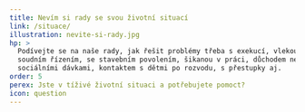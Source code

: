```yaml
---
title: Nevím si rady se svou životní situací
link: /situace/
illustration: nevite-si-rady.jpg
hp: >
  Podívejte se na naše rady, jak řešit problémy třeba s exekucí, vlekoucím se
  soudním řízením, se stavebním povolením, šikanou v práci, důchodem nebo
  sociálními dávkami, kontaktem s dětmi po rozvodu, s přestupky aj.
order: 5
perex: Jste v tíživé životní situaci a potřebujete pomoct?
icon: question
---
```

